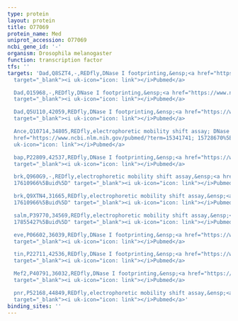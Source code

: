 ```yaml
---
type: protein
layout: protein
title: O77069
protein_name: Med
uniprot_accession: O77069
ncbi_gene_id: '-'
organism: Drosophila melanogaster
function: transcription factor
tfs: ''
targets: 'Dad,Q8SZT4,-,REDfly,DNase I footprinting,&ensp;<a href="https://www.ncbi.nlm.nih.gov/pubmed/?term=20010841%5Buid%5D"
  target="_blank"><i uk-icon="icon: link"></i>Pubmed</a>

  Dad,O15968,-,REDfly,DNase I footprinting,&ensp;<a href="https://www.ncbi.nlm.nih.gov/pubmed/?term=20010841%5Buid%5D"
  target="_blank"><i uk-icon="icon: link"></i>Pubmed</a>

  Dad,Q5U110,42059,REDfly,DNase I footprinting,&ensp;<a href="https://www.ncbi.nlm.nih.gov/pubmed/?term=20010841%5Buid%5D"
  target="_blank"><i uk-icon="icon: link"></i>Pubmed</a>

  Ance,Q10714,34805,REDfly,electrophoretic mobility shift assay; DNase I footprinting,&ensp;<a
  href="https://www.ncbi.nlm.nih.gov/pubmed/?term=15341741; 15728670%5Buid%5D" target="_blank"><i
  uk-icon="icon: link"></i>Pubmed</a>

  bap,P22809,42537,REDfly,DNase I footprinting,&ensp;<a href="https://www.ncbi.nlm.nih.gov/pubmed/?term=15750188%5Buid%5D"
  target="_blank"><i uk-icon="icon: link"></i>Pubmed</a>

  brk,Q960G9,-,REDfly,electrophoretic mobility shift assay,&ensp;<a href="https://www.ncbi.nlm.nih.gov/pubmed/?term=18506030;
  17610966%5Buid%5D" target="_blank"><i uk-icon="icon: link"></i>Pubmed</a>

  brk,Q9XTN4,31665,REDfly,electrophoretic mobility shift assay,&ensp;<a href="https://www.ncbi.nlm.nih.gov/pubmed/?term=18506030;
  17610966%5Buid%5D" target="_blank"><i uk-icon="icon: link"></i>Pubmed</a>

  salm,P39770,34569,REDfly,electrophoretic mobility shift assay,&ensp;<a href="https://www.ncbi.nlm.nih.gov/pubmed/?term=15079076;
  17855427%5Buid%5D" target="_blank"><i uk-icon="icon: link"></i>Pubmed</a>

  eve,P06602,36039,REDfly,DNase I footprinting,&ensp;<a href="https://www.ncbi.nlm.nih.gov/pubmed/?term=11783990%5Buid%5D"
  target="_blank"><i uk-icon="icon: link"></i>Pubmed</a>

  tin,P22711,42536,REDfly,DNase I footprinting,&ensp;<a href="https://www.ncbi.nlm.nih.gov/pubmed/?term=9694800%5Buid%5D"
  target="_blank"><i uk-icon="icon: link"></i>Pubmed</a>

  Mef2,P40791,36032,REDfly,DNase I footprinting,&ensp;<a href="https://www.ncbi.nlm.nih.gov/pubmed/?term=9882489%5Buid%5D"
  target="_blank"><i uk-icon="icon: link"></i>Pubmed</a>

  pnr,P52168,44849,REDfly,electrophoretic mobility shift assay,&ensp;<a href="https://www.ncbi.nlm.nih.gov/pubmed/?term=22513375%5Buid%5D"
  target="_blank"><i uk-icon="icon: link"></i>Pubmed</a>'
binding_sites: ''
---
```

